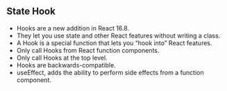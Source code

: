 ## State Hook
- Hooks are a new addition in React 16.8. 
- They let you use state and other React features without writing a class.
- A Hook is a special function that lets you “hook into” React features.
- Only call Hooks from React function components.
- Only call Hooks at the top level.
- Hooks are backwards-compatible.
- useEffect, adds the ability to perform side effects from a function component.
